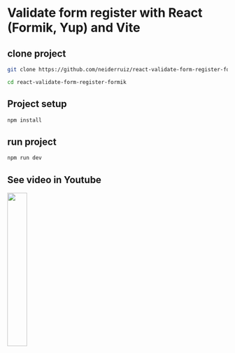 # Validate form register with React (Formik, Yup) and Vite

## clone project

```bash
git clone https://github.com/neiderruiz/react-validate-form-register-formik.git
```

```bash
cd react-validate-form-register-formik
```

## Project setup

```bash
npm install
```

## run project

```bash
npm run dev
```

## See video in Youtube

[<img src="https://img.youtube.com/vi/mjx5P_dHJtY/maxresdefault.jpg" width="30%">](https://www.youtube.com/watch?v=Hc79sDi3f0U "Click para ver el video")
